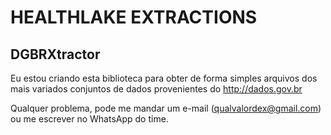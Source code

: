 # HEALTHLAKE EXTRACTIONS

## DGBRXtractor
Eu estou criando esta biblioteca para obter de forma simples arquivos dos mais variados conjuntos de dados provenientes do http://dados.gov.br

Qualquer problema, pode me mandar um e-mail (qualvalordex@gmail.com) ou me escrever no WhatsApp do time.
